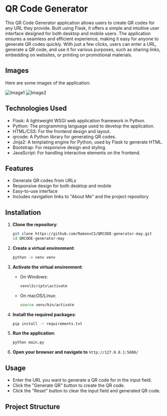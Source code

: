 # QR Code Generator

This QR Code Generator application allows users to create QR codes for any URL they provide. Built using Flask, it offers a simple and intuitive user interface designed for both desktop and mobile users. The application ensures a seamless and efficient experience, making it easy for anyone to generate QR codes quickly. With just a few clicks, users can enter a URL, generate a QR code, and use it for various purposes, such as sharing links, embedding on websites, or printing on promotional materials.

## Images

Here are some images of the application:

![Image1](imgs/Image1.png)
![Image2](imgs/Image2.png)


## Technologies Used

- Flask: A lightweight WSGI web application framework in Python.
- Python: The programming language used to develop the application.
- HTML/CSS: For the frontend design and layout.
- qrcode: A Python library for generating QR codes.
- Jinja2: A templating engine for Python, used by Flask to generate HTML.
- Bootstrap: For responsive design and styling.
- JavaScript: For handling interactive elements on the frontend.

## Features

- Generate QR codes from URLs
- Responsive design for both desktop and mobile
- Easy-to-use interface
- Includes navigation links to "About Me" and the project repository

## Installation

1. **Clone the repository**:
    ```bash
    git clone https://github.com/RamonvCS/QRCODE-generator-may.git
    cd QRCODE-generator-may
    ```

2. **Create a virtual environment**:
    ```bash
    python -m venv venv
    ```

3. **Activate the virtual environment**:
    - On Windows:
        ```bash
        venv\Scripts\activate
        ```
    - On macOS/Linux:
        ```bash
        source venv/bin/activate
        ```

4. **Install the required packages**:
    ```bash
    pip install -r requirements.txt
    ```

5. **Run the application**:
    ```bash
    python main.py
    ```

6. **Open your browser and navigate to** `http://127.0.0.1:5000/`

## Usage

- Enter the URL you want to generate a QR code for in the input field.
- Click the "Generate QR" button to create the QR code.
- Click the "Reset" button to clear the input field and generated QR code.

## Project Structure

